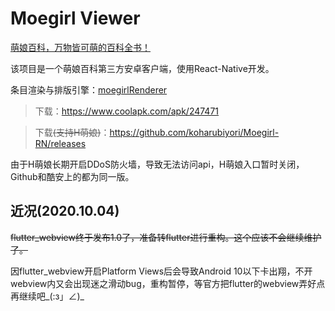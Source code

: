 # Moegirl Viewer

[萌娘百科，万物皆可萌的百科全书！](https://zh.moegirl.org/Mainpage)

该项目是一个萌娘百科第三方安卓客户端，使用React-Native开发。

条目渲染与排版引擎：[moegirlRenderer](https://github.com/koharubiyori/moegirlRenderer)

> 下载：https://www.coolapk.com/apk/247471

> 下载<del>(支持H萌娘)</del>：https://github.com/koharubiyori/Moegirl-RN/releases

由于H萌娘长期开启DDoS防火墙，导致无法访问api，H萌娘入口暂时关闭，Github和酷安上的都为同一版。

## 近况(2020.10.04)

<del>flutter_webview终于发布1.0了，准备转flutter进行重构。这个应该不会继续维护了。</del>

因flutter_webview开启Platform Views后会导致Android 10以下卡出翔，不开webview内又会出现迷之滑动bug，重构暂停，等官方把flutter的webview弄好点再继续吧_(:з」∠)_
